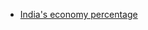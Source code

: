 - [India's economy percentage](https://wid.world/data/#countrytimeseries/sptinc_p90p100_z;sptinc_p0p50_z;sptinc_p99p100_z/IN/1820/2021/eu/k/p/yearly/s)
